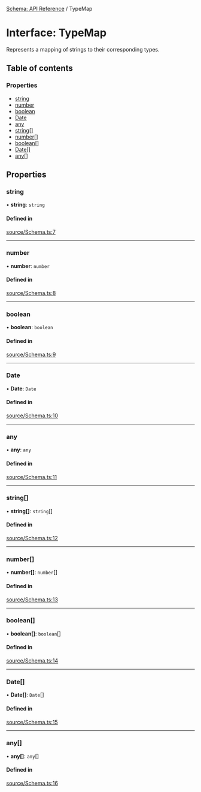 [Schema: API Reference](../README.md) / TypeMap

# Interface: TypeMap

Represents a mapping of strings to their corresponding types.

## Table of contents

### Properties

- [string](TypeMap.md#string)
- [number](TypeMap.md#number)
- [boolean](TypeMap.md#boolean)
- [Date](TypeMap.md#date)
- [any](TypeMap.md#any)
- [string[]](TypeMap.md#string[])
- [number[]](TypeMap.md#number[])
- [boolean[]](TypeMap.md#boolean[])
- [Date[]](TypeMap.md#date[])
- [any[]](TypeMap.md#any[])

## Properties

### string

• **string**: `string`

#### Defined in

[source/Schema.ts:7](https://github.com/JeremyBankes/schema/blob/5d7f048/source/Schema.ts#L7)

___

### number

• **number**: `number`

#### Defined in

[source/Schema.ts:8](https://github.com/JeremyBankes/schema/blob/5d7f048/source/Schema.ts#L8)

___

### boolean

• **boolean**: `boolean`

#### Defined in

[source/Schema.ts:9](https://github.com/JeremyBankes/schema/blob/5d7f048/source/Schema.ts#L9)

___

### Date

• **Date**: `Date`

#### Defined in

[source/Schema.ts:10](https://github.com/JeremyBankes/schema/blob/5d7f048/source/Schema.ts#L10)

___

### any

• **any**: `any`

#### Defined in

[source/Schema.ts:11](https://github.com/JeremyBankes/schema/blob/5d7f048/source/Schema.ts#L11)

___

### string[]

• **string[]**: `string`[]

#### Defined in

[source/Schema.ts:12](https://github.com/JeremyBankes/schema/blob/5d7f048/source/Schema.ts#L12)

___

### number[]

• **number[]**: `number`[]

#### Defined in

[source/Schema.ts:13](https://github.com/JeremyBankes/schema/blob/5d7f048/source/Schema.ts#L13)

___

### boolean[]

• **boolean[]**: `boolean`[]

#### Defined in

[source/Schema.ts:14](https://github.com/JeremyBankes/schema/blob/5d7f048/source/Schema.ts#L14)

___

### Date[]

• **Date[]**: `Date`[]

#### Defined in

[source/Schema.ts:15](https://github.com/JeremyBankes/schema/blob/5d7f048/source/Schema.ts#L15)

___

### any[]

• **any[]**: `any`[]

#### Defined in

[source/Schema.ts:16](https://github.com/JeremyBankes/schema/blob/5d7f048/source/Schema.ts#L16)
